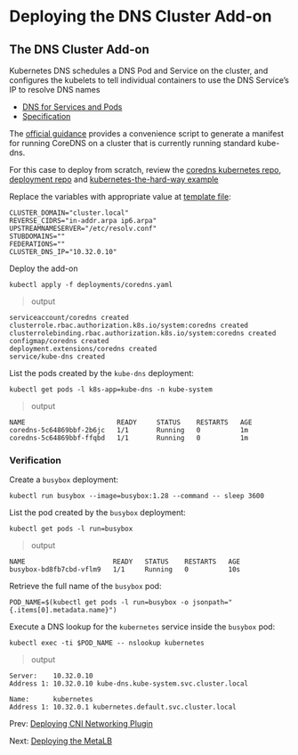 # Deploying the DNS Cluster Add-on

## The DNS Cluster Add-on

Kubernetes DNS schedules a DNS Pod and Service on the cluster, and configures the kubelets to tell individual containers to use the DNS Service’s IP to resolve DNS names

- [DNS for Services and Pods](https://kubernetes.io/docs/concepts/services-networking/dns-pod-service/)
- [Specification](https://github.com/kubernetes/dns/blob/master/docs/specification.md)

The [official guidance](https://github.com/coredns/deployment/tree/master/kubernetes) provides a convenience script to generate a manifest for running CoreDNS on a cluster that is currently running standard kube-dns.

For this case to deploy from scratch, review the [coredns kubernetes repo](https://github.com/coredns/coredns/tree/master/plugin/kubernetes), [deployment repo](https://github.com/coredns/deployment/tree/master/kubernetes) and [kubernetes-the-hard-way example](https://github.com/kelseyhightower/kubernetes-the-hard-way/blob/1.12.0/docs/12-dns-addon.md)

Replace the variables with appropriate value at [template file](https://github.com/coredns/deployment/blob/master/kubernetes/coredns.yaml.sed):

```
CLUSTER_DOMAIN="cluster.local"
REVERSE_CIDRS="in-addr.arpa ip6.arpa"
UPSTREAMNAMESERVER="/etc/resolv.conf"
STUBDOMAINS=""
FEDERATIONS=""
CLUSTER_DNS_IP="10.32.0.10"
```

Deploy the add-on

```
kubectl apply -f deployments/coredns.yaml
```

> output

```
serviceaccount/coredns created
clusterrole.rbac.authorization.k8s.io/system:coredns created
clusterrolebinding.rbac.authorization.k8s.io/system:coredns created
configmap/coredns created
deployment.extensions/coredns created
service/kube-dns created
```

List the pods created by the `kube-dns` deployment:

```
kubectl get pods -l k8s-app=kube-dns -n kube-system
```

> output

```
NAME                       READY     STATUS    RESTARTS   AGE
coredns-5c64869bbf-2b6jc   1/1       Running   0          1m
coredns-5c64869bbf-ffqbd   1/1       Running   0          1m
```

### Verification

Create a `busybox` deployment:

```
kubectl run busybox --image=busybox:1.28 --command -- sleep 3600
```

List the pod created by the `busybox` deployment:

```
kubectl get pods -l run=busybox
```

> output

```
NAME                      READY   STATUS    RESTARTS   AGE
busybox-bd8fb7cbd-vflm9   1/1     Running   0          10s
```

Retrieve the full name of the `busybox` pod:

```
POD_NAME=$(kubectl get pods -l run=busybox -o jsonpath="{.items[0].metadata.name}")
```

Execute a DNS lookup for the `kubernetes` service inside the `busybox` pod:

```
kubectl exec -ti $POD_NAME -- nslookup kubernetes
```

> output

```
Server:    10.32.0.10
Address 1: 10.32.0.10 kube-dns.kube-system.svc.cluster.local

Name:      kubernetes
Address 1: 10.32.0.1 kubernetes.default.svc.cluster.local
```

Prev: [Deploying CNI Networking Plugin](06-deploying-cni-network-plugin.md)

Next: [Deploying the MetaLB](08-deploying-the-metalb.md)
